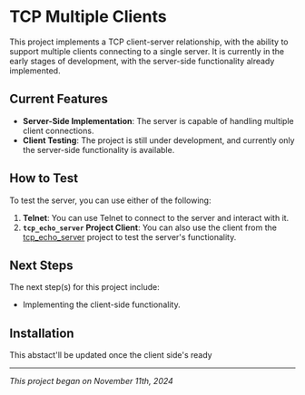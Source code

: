 # TCP Multiple Clients

This project implements a TCP client-server relationship, with the ability to support multiple clients connecting to a single server. It is currently in the early stages of development, with the server-side functionality already implemented.

## Current Features

- **Server-Side Implementation**: The server is capable of handling multiple client connections.
- **Client Testing**: The project is still under development, and currently only the server-side functionality is available.

## How to Test

To test the server, you can use either of the following:

1. **Telnet**: You can use Telnet to connect to the server and interact with it.
2. **`tcp_echo_server` Project Client**: You can also use the client from the [tcp_echo_server](https://github.com/mariia-bytes/tcp_echo_server) project to test the server's functionality.

## Next Steps

The next step(s) for this project include:

- Implementing the client-side functionality.

## Installation

This abstact'll be updated once the client side's ready

---

*This project began on November 11th, 2024*
